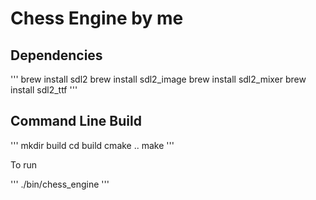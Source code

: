 # Chess Engine by me

## Dependencies

'''
brew install sdl2
brew install sdl2_image
brew install sdl2_mixer
brew install sdl2_ttf
'''

## Command Line Build

'''
mkdir build
cd build
cmake ..
make
'''

To run

'''
./bin/chess_engine
'''
